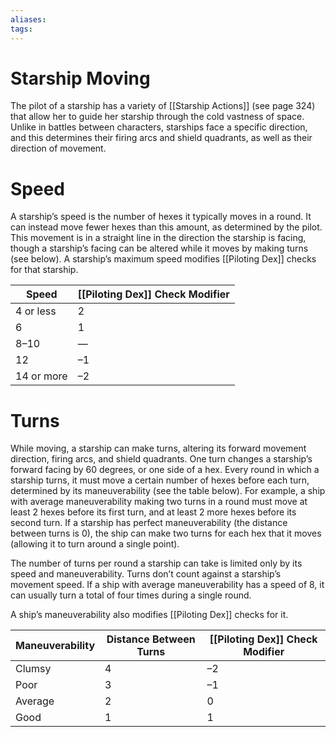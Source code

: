 ```yaml
---
aliases: 
tags: 
---
```


# Starship Moving

The pilot of a starship has a variety of [[Starship Actions]] (see page 324) that allow her to guide her starship through the cold vastness of space. Unlike in battles between characters, starships face a specific direction, and this determines their firing arcs and shield quadrants, as well as their direction of movement. 

# Speed

A starship’s speed is the number of hexes it typically moves in a round. It can instead move fewer hexes than this amount, as determined by the pilot. This movement is in a straight line in the direction the starship is facing, though a starship’s facing can be altered while it moves by making turns (see below). A starship’s maximum speed modifies [[Piloting Dex]] checks for that starship.

| Speed      | [[Piloting Dex]] Check Modifier |
|------------|-------------------------|
| 4 or less  | 2                       |
| 6          | 1                       |
| 8–10       | —                       |
| 12         | –1                      |
| 14 or more | –2                      |

# Turns

While moving, a starship can make turns, altering its forward movement direction, firing arcs, and shield quadrants. One turn changes a starship’s forward facing by 60 degrees, or one side of a hex. Every round in which a starship turns, it must move a certain number of hexes before each turn, determined by its maneuverability (see the table below). For example, a ship with average maneuverability making two turns in a round must move at least 2 hexes before its first turn, and at least 2 more hexes before its second turn. If a starship has perfect maneuverability (the distance between turns is 0), the ship can make two turns for each hex that it moves (allowing it to turn around a single point).  
  
The number of turns per round a starship can take is limited only by its speed and maneuverability. Turns don’t count against a starship’s movement speed. If a ship with average maneuverability has a speed of 8, it can usually turn a total of four times during a single round.  
  
A ship’s maneuverability also modifies [[Piloting Dex]] checks for it.

| Maneuverability | Distance Between Turns | [[Piloting Dex]] Check Modifier |
|-----------------|------------------------|-------------------------|
| Clumsy          | 4                      | –2                      |
| Poor            | 3                      | –1                      |
| Average         | 2                      | 0                       |
| Good            | 1                      | 1                       |


